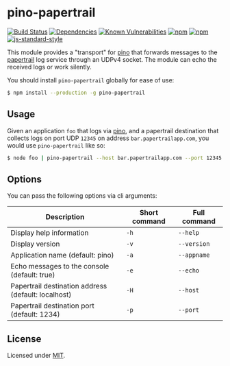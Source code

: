 # pino-papertrail

[![Build Status](https://travis-ci.com/ovhemert/pino-papertrail.svg?branch=master)](https://travis-ci.com/ovhemert/pino-papertrail)
[![Dependencies](https://img.shields.io/david/ovhemert/pino-papertrail.svg)](https://david-dm.org/ovhemert/pino-papertrail)
[![Known Vulnerabilities](https://snyk.io/test/npm/pino-papertrail/badge.svg)](https://snyk.io/test/npm/pino-papertrail)
[![npm](https://img.shields.io/npm/v/pino-papertrail.svg)](https://www.npmjs.com/package/pino-papertrail)
[![npm](https://img.shields.io/npm/dm/pino-papertrail.svg)](https://www.npmjs.com/package/pino-papertrail)
[![js-standard-style](https://img.shields.io/badge/code%20style-standard-brightgreen.svg?style=flat)](http://standardjs.com/)

This module provides a "transport" for [pino][pino] that forwards
messages to the [papertrail][papertrail] log service through an UDPv4 socket. The module can echo the received logs or work silently.

You should install `pino-papertrail` globally for ease of use:

```bash
$ npm install --production -g pino-papertrail
```

## Usage

Given an application `foo` that logs via [pino][pino], and a papertrail destination that collects logs on port UDP `12345` on address `bar.papertrailapp.com`, you would use `pino-papertrail` like so:

```bash
$ node foo | pino-papertrail --host bar.papertrailapp.com --port 12345 --appname foo
```

## Options

You can pass the following options via cli arguments:

|  Description | Short command | Full command |
| ------------- | ------------- |-------------|
| Display help information | `-h` | `--help` |
| Display version | `-v` | `--version` |
| Application name (default: pino) | `-a` | `--appname` |
| Echo messages to the console (default: true) | `-e` | `--echo` |
| Papertrail destination address (default: localhost) | `-H` | `--host` |
| Papertrail destination port (default: 1234) | `-p` | `--port` |


## License

Licensed under [MIT](./LICENSE).

[pino]: https://www.npmjs.com/package/pino
[papertrail]: https://papertrailapp.com
